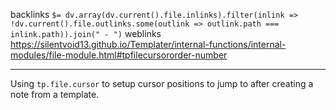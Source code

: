 backlinks `$= dv.array(dv.current().file.inlinks).filter(inlink => !dv.current().file.outlinks.some(outlink => outlink.path === inlink.path)).join(" - ")`
weblinks https://silentvoid13.github.io/Templater/internal-functions/internal-modules/file-module.html#tpfilecursororder-number
___
Using `tp.file.cursor` to setup cursor positions to jump to after creating a note from a template.